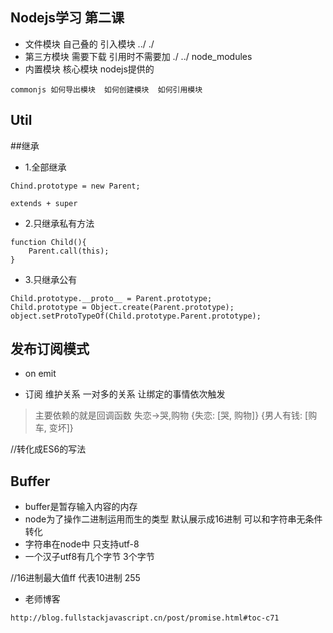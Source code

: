 ## Nodejs学习 第二课

- 文件模块 自己叠的 引入模块 ../ ./
- 第三方模块 需要下载  引用时不需要加  ./ ../ node_modules
- 内置模块 核心模块  nodejs提供的

```
commonjs 如何导出模块  如何创建模块  如何引用模块
```

## Util

##继承
- 1.全部继承

```
Chind.prototype = new Parent;

extends + super
```

- 2.只继承私有方法

```
function Child(){
    Parent.call(this);
}
```

- 3.只继承公有

```
Child.prototype.__proto__ = Parent.prototype;
Child.prototype = Object.create(Parent.prototype);
object.setProtoTypeOf(Child.prototype.Parent.prototype);
```
## 发布订阅模式

- on emit

- 订阅 维护关系 一对多的关系 让绑定的事情依次触发


> 主要依赖的就是回调函数  失恋->哭,购物 {失恋: [哭, 购物]} {男人有钱: [购车, 变坏]}

//转化成ES6的写法

## Buffer

- buffer是暂存输入内容的内存
- node为了操作二进制运用而生的类型 默认展示成16进制 可以和字符串无条件转化
- 字符串在node中 只支持utf-8
- 一个汉子utf8有几个字节  3个字节

//16进制最大值ff  代表10进制 255


- 老师博客

```
http://blog.fullstackjavascript.cn/post/promise.html#toc-c71
```






















